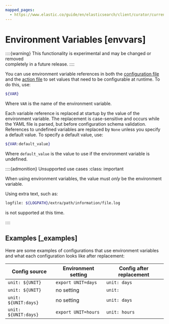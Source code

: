 ```yaml
---
mapped_pages:
  - https://www.elastic.co/guide/en/elasticsearch/client/curator/current/envvars.html
---
```


# Environment Variables [envvars]

::::{warning}
This functionality is experimental and may be changed or removed<br> completely in a future release.
::::


You can use environment variable references in both the [configuration file](/reference/configfile.md) and the [action file](/reference/actionfile.md) to set values that need to be configurable at runtime. To do this, use:

```sh
${VAR}
```

Where `VAR` is the name of the environment variable.

Each variable reference is replaced at startup by the value of the environment variable. The replacement is case-sensitive and occurs while the YAML file is parsed, but before configuration schema validation. References to undefined variables are replaced by `None` unless you specify a default value. To specify a default value, use:

```sh
${VAR:default_value}
```

Where `default_value` is the value to use if the environment variable is undefined.

::::{admonition} Unsupported use cases
:class: important

When using environment variables, the value must *only* be the environment variable.

Using extra text, such as:

```sh
logfile: ${LOGPATH}/extra/path/information/file.log
```

is not supported at this time.

::::


## Examples [_examples]

Here are some examples of configurations that use environment variables and what each configuration looks like after replacement:

| Config source | Environment setting | Config after replacement |
| --- | --- | --- |
| `unit: ${UNIT}` | `export UNIT=days` | `unit: days` |
| `unit: ${UNIT}` | no setting | `unit:` |
| `unit: ${UNIT:days}` | no setting | `unit: days` |
| `unit: ${UNIT:days}` | `export UNIT=hours` | `unit: hours` |


